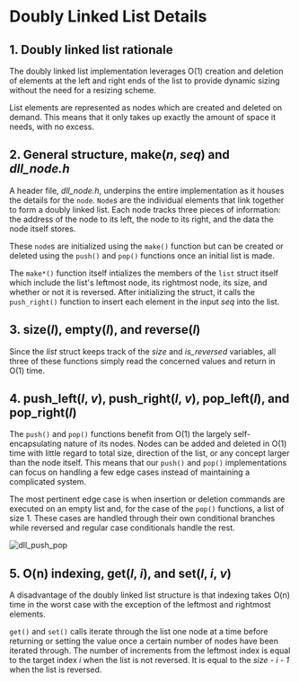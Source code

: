 # Doubly Linked List Details
## 1. Doubly linked list rationale

The doubly linked list implementation leverages O(1) creation and deletion of elements at the left and right ends of the list to provide dynamic sizing without the need for a resizing scheme.

List elements are represented as nodes which are created and deleted on demand. This means that it only takes up exactly the amount of space it needs, with no excess.

## 2. General structure, make(*n*, *seq*) and *dll_node.h* 
A header file, *dll_node.h*, underpins the entire implementation as it houses the details for the `node`. `Node`s are the individual elements that link together to form a doubly linked list. Each node tracks three pieces of information: the address of the node to its left, the node to its right, and the data the node itself stores.

These `node`s are initialized using the `make()` function but can be created or deleted using the `push()` and `pop()` functions once an initial list is made. 

The `make*()` function itself intializes the members of the `list` struct itself which include the list's leftmost node, its rightmost node, its size, and whether or not it is reversed. After initializing the struct, it calls the `push_right()` function to insert each element in the input *seq* into the list. 

## 3. size(*l*), empty(*l*), and reverse(*l*)
Since the *list* struct keeps track of the *size* and *is_reversed* variables, all three of these functions simply read the concerned values and return in O(1) time.

## 4. push_left(*l*, *v*), push_right(*l*, *v*), pop_left(*l*), and pop_right(*l*)
The `push()` and `pop()` functions benefit from O(1) the largely self-encapsulating nature of its nodes. Nodes can be added and deleted in O(1) time with little regard to total size, direction of the list, or any concept larger than the node itself. This means that our `push()` and `pop()` implementations can focus on handling a few edge cases instead of maintaining a complicated system.

The most pertinent edge case is when insertion or deletion commands are executed on an empty list and, for the case of the `pop()` functions, a list of size 1. These cases are handled through their own conditional branches while reversed and regular case conditionals handle the rest.

![dll_push_pop](https://github.com/user-attachments/assets/7511235e-1765-4bb1-b9d8-002d461879e7)

## 5. O(n) indexing, get(*l*, *i*), and set(*l*, *i*, *v*)
A disadvantage of the doubly linked list structure is that indexing takes O(n) time in the worst case with the exception of the leftmost and rightmost elements.

`get()` and `set()` calls iterate through the list one node at a time before returning or setting the value once a certain number of nodes have been iterated through. The number of increments from the leftmost index is equal to the target index *i* when the list is not reversed. It is equal to the *size* - *i* - *1* when the list is reversed.
